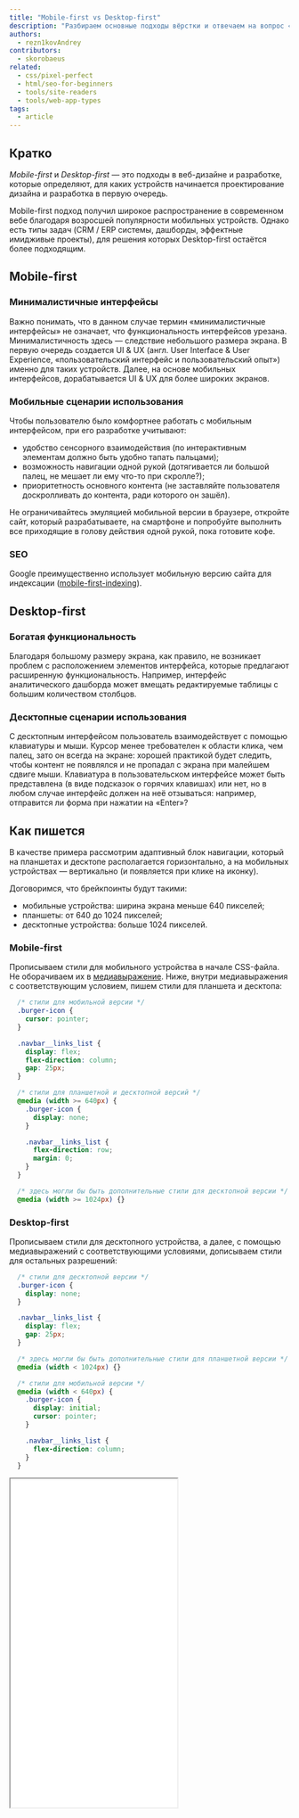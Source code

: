 ```yaml
---
title: "Mobile-first vs Desktop-first"
description: "Разбираем основные подходы вёрстки и отвечаем на вопрос «С какого экрана начать верстать?»"
authors:
  - rezn1kovAndrey
contributors:
  - skorobaeus
related:
  - css/pixel-perfect
  - html/seo-for-beginners
  - tools/site-readers
  - tools/web-app-types
tags:
  - article
---
```


## Кратко

_Mobile-first_ и _Desktop-first_ — это подходы в веб-дизайне и разработке, которые определяют, для каких устройств начинается проектирование дизайна и разработка в первую очередь.

Mobile-first подход получил широкое распространение в современном вебе благодаря возросшей популярности мобильных устройств. Однако есть типы задач (CRM / ERP системы, дашборды, эффектные имидживые проекты), для решения которых Desktop-first остаётся более подходящим.

## Mobile-first

### Минималистичные интерфейсы

Важно понимать, что в данном случае термин «минималистичные интерфейсы» не означает, что функциональность интерфейсов урезана. Минималистичность здесь — следствие небольшого размера экрана. В первую очередь создается UI & UX (англ. User Interface & User Experience, «пользовательский интерфейс и пользовательский опыт») именно для таких устройств. Далее, на основе мобильных интерфейсов, дорабатывается UI & UX для более широких экранов.

### Мобильные сценарии использования

Чтобы пользователю было комфортнее работать с мобильным интерфейсом, при его разработке учитывают:

- удобство сенсорного взаимодействия (по интерактивным элементам должно быть удобно тапать пальцами);
- возможность навигации одной рукой (дотягивается ли большой палец, не мешает ли ему что-то при скролле?);
- приоритетность основного контента (не заставляйте пользователя доскролливать до контента, ради которого он зашёл).

Не ограничивайтесь эмуляцией мобильной версии в браузере, откройте сайт, который разрабатываете, на смартфоне и попробуйте выполнить все приходящие в голову действия одной рукой, пока готовите кофе.

### SEO

Google преимущественно использует мобильную версию сайта для индексации ([mobile-first-indexing](https://developers.google.com/search/docs/crawling-indexing/mobile/mobile-sites-mobile-first-indexing)).

## Desktop-first

### Богатая функциональность

Благодаря большому размеру экрана, как правило, не возникает проблем с расположением элементов интерфейса, которые предлагают расширенную функциональность. Например, интерфейс аналитического дашборда может вмещать редактируемые таблицы с большим количеством столбцов.

### Десктопные сценарии использования

С десктопным интерфейсом пользователь взаимодействует с помощью клавиатуры и мыши. Курсор менее требователен к области клика, чем палец, зато он всегда на экране: хорошей практикой будет следить, чтобы контент не появлялся и не пропадал с экрана при малейшем сдвиге мыши. Клавиатура в пользовательском интерфейсе может быть представлена (в виде подсказок о горячих клавишах) или нет, но в любом случае интерфейс должен на неё отзываться: например, отправится ли форма при нажатии на «Enter»?

## Как пишется

В качестве примера рассмотрим адаптивный блок навигации, который на планшетах и десктопе располагается горизонтально, а на мобильных устройствах — вертикально (и появляется при клике на иконку).

Договоримся, что брейкпоинты будут такими:

- мобильные устройства: ширина экрана меньше 640 пикселей;
- планшеты: от 640 до 1024 пикселей;
- десктопные устройства: больше 1024 пикселей.

### Mobile-first

Прописываем стили для мобильного устройства в начале CSS-файла. Не оборачиваем их в [медиавыражение](/css/media/). Ниже, внутри медиавыражения с соответствующим условием, пишем стили для планшета и десктопа:

```css
  /* стили для мобильной версии */
  .burger-icon {
    cursor: pointer;
  }

  .navbar__links_list {
    display: flex;
    flex-direction: column;
    gap: 25px;
  }

  /* стили для планшетной и десктопной версий */
  @media (width >= 640px) {
    .burger-icon {
      display: none;
    }

    .navbar__links_list {
      flex-direction: row;
      margin: 0;
    }
  }

  /* здесь могли бы быть дополнительные стили для десктопной версии */
  @media (width >= 1024px) {}
```

### Desktop-first

Прописываем стили для десктопного устройства, а далее, с помощью медиавыражений с соответствующими условиями, дописываем стили для остальных разрешений:

```css
  /* стили для десктопной версии */
  .burger-icon {
    display: none;
  }

  .navbar__links_list {
    display: flex;
    gap: 25px;
  }

  /* здесь могли бы быть дополнительные стили для планшетной версии */
  @media (width < 1024px) {}

  /* стили для мобильной версии */
  @media (width < 640px) {
    .burger-icon {
      display: initial;
      cursor: pointer;
    }

    .navbar__links_list {
      flex-direction: column;
    }
  }
```

<iframe title="Адаптивная навигация" src="demos/adaptive-navbar/" height="590"></iframe>
